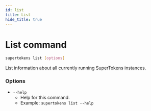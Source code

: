 ```yaml
---
id: list
title: List
hide_title: true
---
```


# List command

```bash
supertokens list [options]
```
List information about all currently running SuperTokens instances.

### Options
- ```--help```
    - Help for this command.
    - Example: ```supertokens list --help```
